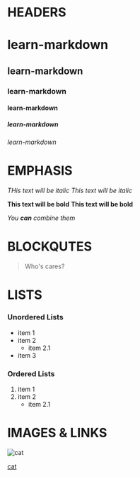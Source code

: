 # HEADERS
# learn-markdown
## learn-markdown
### learn-markdown
#### learn-markdown
##### learn-markdown
###### learn-markdown

# EMPHASIS
*THis text will be italic*
_This text will be italic_

**This text will be bold**
__This text will be bold__

*You __can__ combine them*

# BLOCKQUTES
> Who's cares?

# LISTS
### Unordered Lists
* item 1
* item 2
  * item 2.1
* item 3
### Ordered Lists
1. item 1
2. item 2
    * item 2.1

# IMAGES & LINKS
![cat](https://www.newshub.co.nz/home/lifestyle/2019/08/the-top-five-cat-memes-of-all-time-rated/_jcr_content/par/video/image.dynimg.1280.q75.jpg/v1565234972425/KNOWYOURMEME-sad-cat-crying-1120.jpg)

[cat](https://www.newshub.co.nz/home/lifestyle/2019/08/the-top-five-cat-memes-of-all-time-rated/_jcr_content/par/video/image.dynimg.1280.q75.jpg/v1565234972425/KNOWYOURMEME-sad-cat-crying-1120.jpg)
